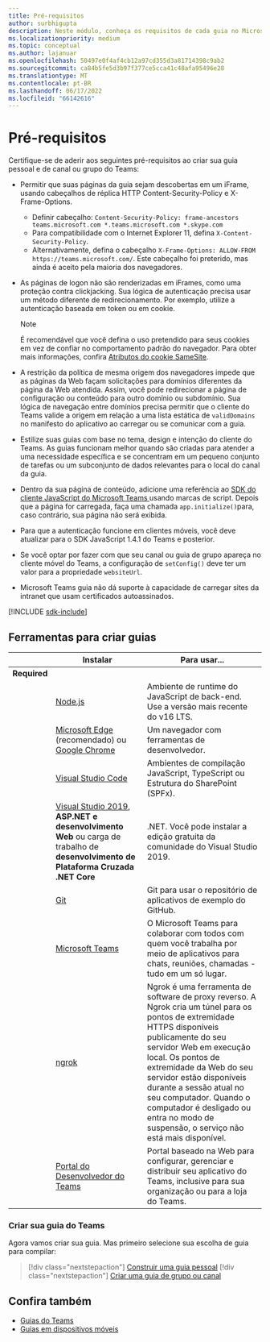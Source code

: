 ```yaml
---
title: Pré-requisitos
author: surbhigupta
description: Neste módulo, conheça os requisitos de cada guia no Microsoft Teams deve aderir e ferramentas para criar guias.
ms.localizationpriority: medium
ms.topic: conceptual
ms.author: lajanuar
ms.openlocfilehash: 50497e0f4af4cb12a97cd355d3a81714398c9ab2
ms.sourcegitcommit: ca84b5fe5d3b97f377ce5cca41c48afa95496e28
ms.translationtype: MT
ms.contentlocale: pt-BR
ms.lasthandoff: 06/17/2022
ms.locfileid: "66142616"
---
```

# <a name="prerequisites"></a>Pré-requisitos

Certifique-se de aderir aos seguintes pré-requisitos ao criar sua guia pessoal e de canal ou grupo do Teams:

* Permitir que suas páginas da guia sejam descobertas em um iFrame, usando cabeçalhos de réplica HTTP Content-Security-Policy e X-Frame-Options.
  * Definir cabeçalho: `Content-Security-Policy: frame-ancestors teams.microsoft.com *.teams.microsoft.com *.skype.com`
  * Para compatibilidade com o Internet Explorer 11, defina `X-Content-Security-Policy`.
  * Alternativamente, defina o cabeçalho `X-Frame-Options: ALLOW-FROM https://teams.microsoft.com/`. Este cabeçalho foi preterido, mas ainda é aceito pela maioria dos navegadores.

* As páginas de logon não são renderizadas em iFrames, como uma proteção contra clickjacking. Sua lógica de autenticação precisa usar um método diferente de redirecionamento. Por exemplo, utilize a autenticação baseada em token ou em cookie.

    > [!NOTE]
    > É recomendável que você defina o uso pretendido para seus cookies em vez de confiar no comportamento padrão do navegador. Para obter mais informações, confira [Atributos do cookie SameSite](../../resources/samesite-cookie-update.md).

* A restrição da política de mesma origem dos navegadores impede que as páginas da Web façam solicitações para domínios diferentes da página da Web atendida. Assim, você pode redirecionar a página de configuração ou conteúdo para outro domínio ou subdomínio. Sua lógica de navegação entre domínios precisa permitir que o cliente do Teams valide a origem em relação a uma lista estática de `validDomains` no manifesto do aplicativo ao carregar ou se comunicar com a guia.

* Estilize suas guias com base no tema, design e intenção do cliente do Teams. As guias funcionam melhor quando são criadas para atender a uma necessidade específica e se concentram em um pequeno conjunto de tarefas ou um subconjunto de dados relevantes para o local do canal da guia.

* Dentro da sua página de conteúdo, adicione uma referência ao [SDK do cliente JavaScript do Microsoft Teams ](/javascript/api/overview/msteams-client) usando marcas de script. Depois que a página for carregada, faça uma chamada `app.initialize()`para, caso contrário, sua página não será exibida.

* Para que a autenticação funcione em clientes móveis, você deve atualizar para o SDK JavaScript 1.4.1 do Teams e posterior.

* Se você optar por fazer com que seu canal ou guia de grupo apareça no cliente móvel do Teams, a configuração de `setConfig()` deve ter um valor para a propriedade `websiteUrl`.

* Microsoft Teams guia não dá suporte à capacidade de carregar sites da intranet que usam certificados autoassinados.

[!INCLUDE [sdk-include](~/includes/sdk-include.md)]

## <a name="tools-to-build-tabs"></a>Ferramentas para criar guias

| &nbsp; | Instalar | Para usar... |
| --- | --- | --- |
| **Required** | &nbsp; | &nbsp; |
| &nbsp; | [Node.js](https://nodejs.org/en/download/) | Ambiente de runtime do JavaScript de back-end. Use a versão mais recente do v16 LTS.|
| &nbsp; | [Microsoft Edge](https://www.microsoft.com/edge) (recomendado) ou [Google Chrome](https://www.google.com/chrome/) | Um navegador com ferramentas de desenvolvedor. |
| &nbsp; | [Visual Studio Code](https://code.visualstudio.com/download) | Ambientes de compilação JavaScript, TypeScript ou Estrutura do SharePoint (SPFx). |
| &nbsp; | [Visual Studio 2019](https://visualstudio.com/download), **ASP.NET e desenvolvimento Web** ou carga de trabalho de **desenvolvimento de Plataforma Cruzada .NET Core** | .NET. Você pode instalar a edição gratuita da comunidade do Visual Studio 2019. |
| &nbsp; | [Git](https://git-scm.com/downloads) | Git para usar o repositório de aplicativos de exemplo do GitHub. |
| &nbsp; | [Microsoft Teams](https://www.microsoft.com/en-us/microsoft-teams/download-app) | O Microsoft Teams para colaborar com todos com quem você trabalha por meio de aplicativos para chats, reuniões, chamadas - tudo em um só lugar. |
| &nbsp; | [ngrok](https://ngrok.com/download) | Ngrok é uma ferramenta de software de proxy reverso. A Ngrok cria um túnel para os pontos de extremidade HTTPS disponíveis publicamente do seu servidor Web em execução local. Os pontos de extremidade da Web do seu servidor estão disponíveis durante a sessão atual no seu computador. Quando o computador é desligado ou entra no modo de suspensão, o serviço não está mais disponível. |
| &nbsp; | [Portal do Desenvolvedor do Teams](https://dev.teams.microsoft.com/) | Portal baseado na Web para configurar, gerenciar e distribuir seu aplicativo do Teams, inclusive para sua organização ou para a loja do Teams. |

### <a name="build-your-teams-tab"></a>Criar sua guia do Teams

Agora vamos criar sua guia. Mas primeiro selecione sua escolha de guia para compilar:

> [!div class="nextstepaction"]
> [Construir uma guia pessoal](~/tabs/how-to/create-personal-tab.md)
> [!div class="nextstepaction"]
> [Criar uma guia de grupo ou canal](~/tabs/how-to/create-channel-group-tab.md)

## <a name="see-also"></a>Confira também

* [Guias do Teams](~/tabs/what-are-tabs.md)
* [Guias em dispositivos móveis](~/tabs/design/tabs-mobile.md)